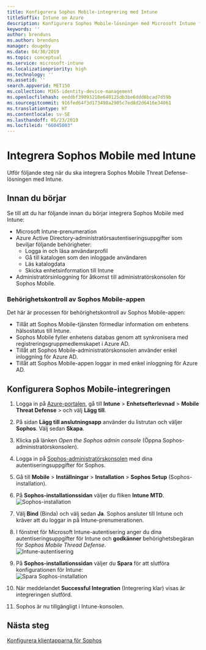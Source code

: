 ```yaml
---
title: Konfigurera Sophos Mobile-integrering med Intune
titleSuffix: Intune on Azure
description: Konfigurera Sophos Mobile-lösningen med Microsoft Intune för att styra mobil enhetsåtkomst till företagets resurser.
keywords: ''
author: brenduns
ms.author: brenduns
manager: dougeby
ms.date: 04/30/2019
ms.topic: conceptual
ms.service: microsoft-intune
ms.localizationpriority: high
ms.technology: ''
ms.assetid: ''
search.appverid: MET150
ms.collection: M365-identity-device-management
ms.openlocfilehash: eeddbf39093210e640125db3be6ddd6bcad7d59b
ms.sourcegitcommit: 916fed64f3d173498a2905c7ed8d2d6416e34061
ms.translationtype: HT
ms.contentlocale: sv-SE
ms.lasthandoff: 05/23/2019
ms.locfileid: "66045003"
---
```

# <a name="integrate-sophos-mobile-with-intune"></a>Integrera Sophos Mobile med Intune  

Utför följande steg när du ska integrera Sophos Mobile Threat Defense-lösningen med Intune.  

## <a name="before-you-begin"></a>Innan du börjar  

Se till att du har följande innan du börjar integrera Sophos Mobile med Intune:  
- Microsoft Intune-prenumeration  
- Azure Active Directory-administratörsautentiseringsuppgifter som beviljar följande behörigheter:  
  - Logga in och läsa användarprofil  
  - Gå till katalogen som den inloggade användaren  
  - Läs katalogdata  
  - Skicka enhetsinformation till Intune  
- Administratörsinloggning för åtkomst till administratörskonsolen för Sophos Mobile.  


### <a name="sophos-mobile-app-authorization"></a>Behörighetskontroll av Sophos Mobile-appen  
  
Det här är processen för behörighetskontroll av Sophos Mobile-appen:  
- Tillåt att Sophos Mobile-tjänsten förmedlar information om enhetens hälsostatus till Intune.  
- Sophos Mobile fyller enhetens databas genom att synkronisera med registreringsgruppmedlemskapet i Azure AD.  
- Tillåt att Sophos Mobile-administratörskonsolen använder enkel inloggning för Azure AD.  
- Tillåt att Sophos Mobile-appen loggar in med enkel inloggning för Azure AD.  


## <a name="to-set-up-sophos-mobile-integration"></a>Konfigurera Sophos Mobile-integreringen  

1. Logga in på [Azure-portalen]( https://portal.azure.com/), gå till **Intune** > **Enhetsefterlevnad** > **Mobile Threat Defense** > och välj **Lägg till**.  
2. På sidan **Lägg till anslutningsapp** använder du listrutan och väljer **Sophos**. Välj sedan **Skapa**.  
3. Klicka på länken *Open the Sophos admin console* (Öppna Sophos-administratörskonsolen).  
4. Logga in på [Sophos-administratörskonsolen](https://central.sophos.com/) med dina autentiseringsuppgifter för Sophos.  
5. Gå till **Mobile** > **Inställningar** > **Installation** > **Sophos Setup** (Sophos-installation).  
6. På **Sophos-installationssidan** väljer du fliken **Intune MTD**.  
   ![Sophos-installation](./media/sophos-mtd-connector-integration/sophos-setup.png) 
 
7. Välj **Bind** (Binda) och välj sedan **Ja**. Sophos ansluter till Intune och kräver att du loggar in på Intune-prenumerationen. 
8. I fönstret för Microsoft Intune-autentisering anger du dina autentiseringsuppgifter för Intune och **godkänner** behörighetsbegäran för *Sophos Mobile Thread Defense*.  
   ![Intune-autentisering](./media/sophos-mtd-connector-integration/intune-authentication.png)

9. På **Sophos-installationssidan** väljer du **Spara** för att slutföra konfigurationen för Intune:  
   ![Spara Sophos-installation](./media/sophos-mtd-connector-integration/save-sophos-configuration.png)  

1. När meddelandet **Successful Integration** (Integrering klar) visas är integreringen slutförd.  
1. Sophos är nu tillgängligt i Intune-konsolen.  


## <a name="next-steps"></a>Nästa steg  
[Konfigurera klientapparna för Sophos](mtd-apps-ios-app-configuration-policy-add-assign.md)
